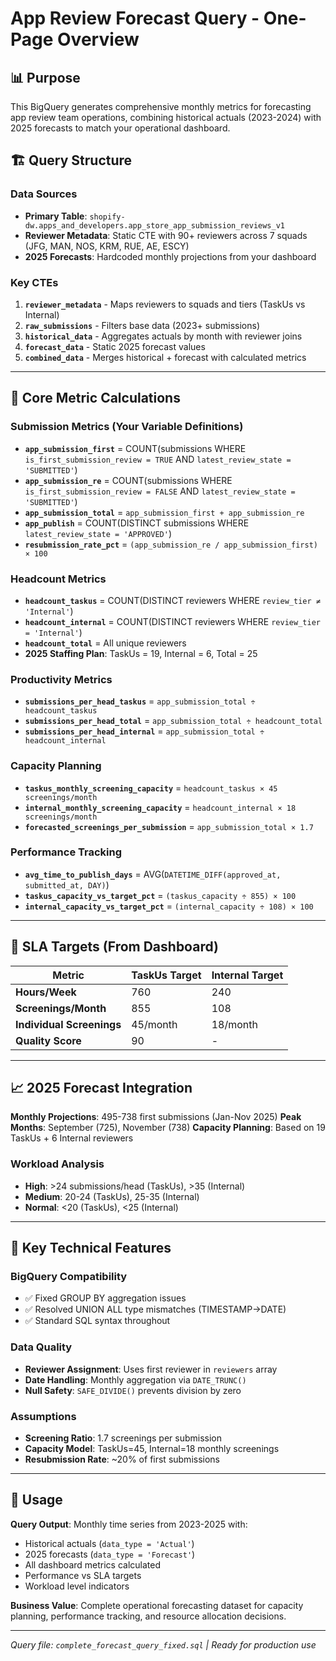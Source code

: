 # App Review Forecast Query - One-Page Overview

## 📊 **Purpose**
This BigQuery generates comprehensive monthly metrics for forecasting app review team operations, combining historical actuals (2023-2024) with 2025 forecasts to match your operational dashboard.

## 🏗️ **Query Structure**

### **Data Sources**
- **Primary Table**: `shopify-dw.apps_and_developers.app_store_app_submission_reviews_v1`
- **Reviewer Metadata**: Static CTE with 90+ reviewers across 7 squads (JFG, MAN, NOS, KRM, RUE, AE, ESCY)
- **2025 Forecasts**: Hardcoded monthly projections from your dashboard

### **Key CTEs**
1. **`reviewer_metadata`** - Maps reviewers to squads and tiers (TaskUs vs Internal)
2. **`raw_submissions`** - Filters base data (2023+ submissions)
3. **`historical_data`** - Aggregates actuals by month with reviewer joins
4. **`forecast_data`** - Static 2025 forecast values
5. **`combined_data`** - Merges historical + forecast with calculated metrics

---

## 🧮 **Core Metric Calculations**

### **Submission Metrics** (Your Variable Definitions)
- **`app_submission_first`** = COUNT(submissions WHERE `is_first_submission_review = TRUE` AND `latest_review_state = 'SUBMITTED'`)
- **`app_submission_re`** = COUNT(submissions WHERE `is_first_submission_review = FALSE` AND `latest_review_state = 'SUBMITTED'`)
- **`app_submission_total`** = `app_submission_first + app_submission_re`
- **`app_publish`** = COUNT(DISTINCT submissions WHERE `latest_review_state = 'APPROVED'`)
- **`resubmission_rate_pct`** = `(app_submission_re / app_submission_first) × 100`

### **Headcount Metrics**
- **`headcount_taskus`** = COUNT(DISTINCT reviewers WHERE `review_tier ≠ 'Internal'`)
- **`headcount_internal`** = COUNT(DISTINCT reviewers WHERE `review_tier = 'Internal'`)
- **`headcount_total`** = All unique reviewers
- **2025 Staffing Plan**: TaskUs = 19, Internal = 6, Total = 25

### **Productivity Metrics**
- **`submissions_per_head_taskus`** = `app_submission_total ÷ headcount_taskus`
- **`submissions_per_head_total`** = `app_submission_total ÷ headcount_total`
- **`submissions_per_head_internal`** = `app_submission_total ÷ headcount_internal`

### **Capacity Planning**
- **`taskus_monthly_screening_capacity`** = `headcount_taskus × 45 screenings/month`
- **`internal_monthly_screening_capacity`** = `headcount_internal × 18 screenings/month`
- **`forecasted_screenings_per_submission`** = `app_submission_total × 1.7`

### **Performance Tracking**
- **`avg_time_to_publish_days`** = AVG(`DATETIME_DIFF(approved_at, submitted_at, DAY)`)
- **`taskus_capacity_vs_target_pct`** = `(taskus_capacity ÷ 855) × 100`
- **`internal_capacity_vs_target_pct`** = `(internal_capacity ÷ 108) × 100`

---

## 🎯 **SLA Targets** (From Dashboard)

| Metric | TaskUs Target | Internal Target |
|--------|---------------|-----------------|
| **Hours/Week** | 760 | 240 |
| **Screenings/Month** | 855 | 108 |
| **Individual Screenings** | 45/month | 18/month |
| **Quality Score** | 90 | - |

---

## 📈 **2025 Forecast Integration**

**Monthly Projections**: 495-738 first submissions (Jan-Nov 2025)
**Peak Months**: September (725), November (738)
**Capacity Planning**: Based on 19 TaskUs + 6 Internal reviewers

### **Workload Analysis**
- **High**: >24 submissions/head (TaskUs), >35 (Internal)
- **Medium**: 20-24 (TaskUs), 25-35 (Internal)
- **Normal**: <20 (TaskUs), <25 (Internal)

---

## 🔧 **Key Technical Features**

### **BigQuery Compatibility**
- ✅ Fixed GROUP BY aggregation issues
- ✅ Resolved UNION ALL type mismatches (TIMESTAMP→DATE)
- ✅ Standard SQL syntax throughout

### **Data Quality**
- **Reviewer Assignment**: Uses first reviewer in `reviewers` array
- **Date Handling**: Monthly aggregation via `DATE_TRUNC()`
- **Null Safety**: `SAFE_DIVIDE()` prevents division by zero

### **Assumptions**
- **Screening Ratio**: 1.7 screenings per submission
- **Capacity Model**: TaskUs=45, Internal=18 monthly screenings
- **Resubmission Rate**: ~20% of first submissions

---

## 🚀 **Usage**

**Query Output**: Monthly time series from 2023-2025 with:
- Historical actuals (`data_type = 'Actual'`)
- 2025 forecasts (`data_type = 'Forecast'`)
- All dashboard metrics calculated
- Performance vs SLA targets
- Workload level indicators

**Business Value**: Complete operational forecasting dataset for capacity planning, performance tracking, and resource allocation decisions.

---

*Query file: `complete_forecast_query_fixed.sql` | Ready for production use*
